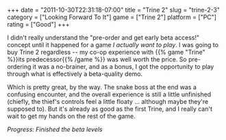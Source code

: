 +++
date = "2011-10-30T22:31:18-07:00"
title = "Trine 2"
slug = "trine-2-3"
category = ["Looking Forward To It"]
game = ["Trine 2"]
platform = ["PC"]
rating = ["Good"]
+++

I didn't really understand the "pre-order and get early beta access!" concept until it happened for a game <i>I actually want to play</i>.  I was going to buy Trine 2 regardless -- my co-op experience with {{% game "Trine" %}}its predecessor{{% /game %}} was well worth the price.  So pre-ordering it was a no-brainer, and as a bonus, I got the opportunity to play through what is effectively a beta-quality demo.

Which is pretty great, by the way.  The snake boss at the end was a confusing encounter, and the overall experience is still a little unfinished (chiefly, the thief's controls feel a little floaty ... although maybe they're supposed to).  But it's already as good as the first Trine, and I really can't wait to get my hands on the rest of the game.

<i>Progress: Finished the beta levels</i>